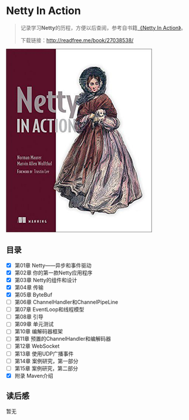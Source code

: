 # Netty In Action

> 记录学习**Netty**的历程，方便以后查阅，参考自书籍[《Netty In Action》](https://book.douban.com/subject/27038538/)。
>
> 下载链接：<http://readfree.me/book/27038538/> 

![img](assets/s28361212.jpg) 

## 目录

- [x] 第01章 Netty——异步和事件驱动
- [x] 第02章 你的第一款Netty应用程序
- [x] 第03章 Netty的组件和设计
- [x] 第04章 传输
- [x] 第05章 ByteBuf
- [ ] 第06章 ChannelHandler和ChannelPipeLine
- [ ] 第07章 EventLoop和线程模型
- [ ] 第08章 引导
- [ ] 第09章 单元测试
- [ ] 第10章 编解码器框架
- [ ] 第11章 预置的ChannelHandler和编解码器
- [ ] 第12章 WebSocket
- [ ] 第13章 使用UDP广播事件
- [ ] 第14章 案例研究，第一部分
- [ ] 第15章 案例研究，第二部分
- [x] 附录 Maven介绍

## 读后感

暂无